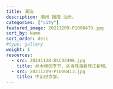 ```yaml
---
title: 潮汕
description: 潮州 揭阳 汕头。
categories: ["city"]
featured_image: 20211209-P1000470.jpg
sort_by: Name
sort_order: desc
#type: gallery
weight: 1
resources:
  - src: 20241128-DSC02498.jpg
    title: 异木棉的季节，从海珠湖看珠江新城。
  - src: 20211209-P1000413.jpg
    title: 中山纪念堂。
---
```

